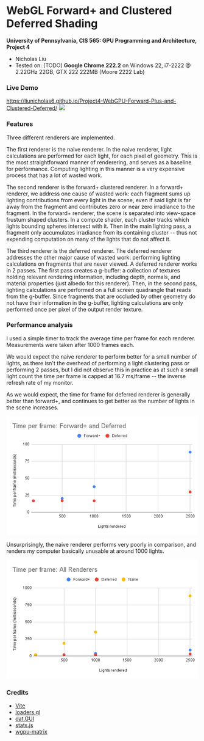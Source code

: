 WebGL Forward+ and Clustered Deferred Shading
======================

**University of Pennsylvania, CIS 565: GPU Programming and Architecture, Project 4**

* Nicholas Liu
* Tested on: (TODO) **Google Chrome 222.2** on
  Windows 22, i7-2222 @ 2.22GHz 22GB, GTX 222 222MB (Moore 2222 Lab)

### Live Demo
https://liunicholas6.github.io/Project4-WebGPU-Forward-Plus-and-Clustered-Deferred/
[![](img/thumb.png)](https://liunicholas6.github.io/Project4-WebGPU-Forward-Plus-and-Clustered-Deferred/)

### Features
Three different renderers are implemented.

The first renderer is the naive renderer. In the naive renderer, light calculations are performed for each light, for each pixel of geometry. This is the most straightforward manner of renderering, and serves as a baseline for  performance. Computing lighting in this manner is a very expensive process that has a lot of wasted work.

The second renderer is the forward+ clustered renderer. In a forward+ renderer, we address one cause of wasted work: each fragment sums up lighting contributions from every light in the scene, even if said light is far away from the fragment and contributes zero or near zero irradiance to the fragment. In the forward+ renderer, the scene is separated into view-space frustum shaped clusters. In a compute shader, each cluster tracks which lights bounding spheres intersect with it. Then in the main lighting pass, a fragment only accumulates irradiance from its containing cluster -- thus not expending computation on many of the lights that do not affect it.

The third renderer is the deferred renderer. The deferred renderer addresses the other major cause of wasted work: performing lighting calculations on fragments that are never viewed. A deferred renderer works in 2 passes. The first pass creates a g-buffer: a collection of textures holding relevant rendering information, including depth, normals, and material properties (just albedo for this renderer). Then, in the second pass, lighting calculations are performed on a full screen quadrangle that reads from the g-buffer. Since fragments that are occluded by other geometry do not have their information in the g-buffer, lighting calculations are only performed once per pixel of the output render texture.

### Performance analysis
I used a simple timer to track the average time per frame for each renderer. Measurements were taken after 1000 frames each.

We would expect the naive renderer to perform better for a small number of lights, as there isn't the overhead of performing a light clustering pass or performing 2 passes, but I did not observe this in practice as at such a small light count the time per frame is capped at 16.7 ms/frame -- the inverse refresh rate of my monitor.

As we would expect, the time for frame for deferred renderer is generally better than forward+, and continues to get better as the number of lights in the scene increases.

![](img/graph2.png)

Unsurprisingly, the naive renderer performs very poorly in comparison, and renders my computer basically unusable at around 1000 lights.

![](img/graphall.png)

### Credits

- [Vite](https://vitejs.dev/)
- [loaders.gl](https://loaders.gl/)
- [dat.GUI](https://github.com/dataarts/dat.gui)
- [stats.js](https://github.com/mrdoob/stats.js)
- [wgpu-matrix](https://github.com/greggman/wgpu-matrix)
